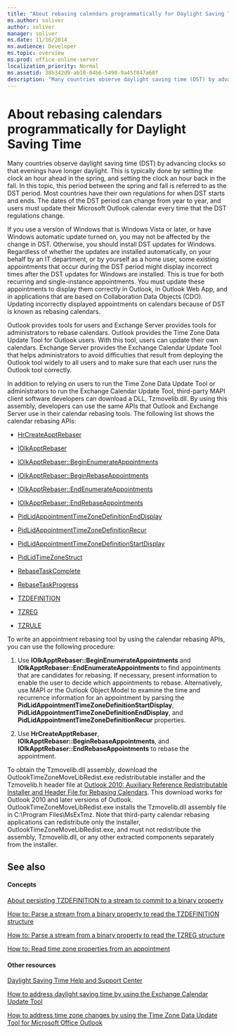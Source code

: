 ```yaml
---
title: "About rebasing calendars programmatically for Daylight Saving Time"
ms.author: soliver
author: soliver
manager: soliver
ms.date: 11/16/2014
ms.audience: Developer
ms.topic: overview
ms.prod: office-online-server
localization_priority: Normal
ms.assetid: 38b342d9-ab10-04b6-5490-9a45f847a60f
description: "Many countries observe daylight saving time (DST) by advancing clocks so that evenings have longer daylight. This is typically done by setting the clock an hour ahead in the spring, and setting the clock an hour back in the fall. In this topic, this period between the spring and fall is referred to as the DST period. Most countries have their own regulations for when DST starts and ends. The dates of the DST period can change from year to year, and users must update their Microsoft Outlook calendar every time that the DST regulations change."
---
```


# About rebasing calendars programmatically for Daylight Saving Time

Many countries observe daylight saving time (DST) by advancing clocks so that evenings have longer daylight. This is typically done by setting the clock an hour ahead in the spring, and setting the clock an hour back in the fall. In this topic, this period between the spring and fall is referred to as the DST period. Most countries have their own regulations for when DST starts and ends. The dates of the DST period can change from year to year, and users must update their Microsoft Outlook calendar every time that the DST regulations change. 
  
If you use a version of Windows that is Windows Vista or later, or have Windows automatic update turned on, you may not be affected by the change in DST. Otherwise, you should install DST updates for Windows. Regardless of whether the updates are installed automatically, on your behalf by an IT department, or by yourself as a home user, some existing appointments that occur during the DST period might display incorrect times after the DST updates for Windows are installed. This is true for both recurring and single-instance appointments. You must update these appointments to display them correctly in Outlook, in Outlook Web App, and in applications that are based on Collaboration Data Objects (CDO). Updating incorrectly displayed appointments on calendars because of DST is known as rebasing calendars.
  
Outlook provides tools for users and Exchange Server provides tools for administrators to rebase calendars. Outlook provides the Time Zone Data Update Tool for Outlook users. With this tool, users can update their own calendars. Exchange Server provides the Exchange Calendar Update Tool that helps administrators to avoid difficulties that result from deploying the Outlook tool widely to all users and to make sure that each user runs the Outlook tool correctly.
  
In addition to relying on users to run the Time Zone Data Update Tool or administrators to run the Exchange Calendar Update Tool, third-party MAPI client software developers can download a DLL, Tzmovelib.dll. By using this assembly, developers can use the same APIs that Outlook and Exchange Server use in their calendar rebasing tools. The following list shows the calendar rebasing APIs:
  
- [HrCreateApptRebaser](hrcreateapptrebaser.md)
    
- [IOlkApptRebaser](iolkapptrebaser.md)
    
- [IOlkApptRebaser::BeginEnumerateAppointments](iolkapptrebaser-beginenumerateappointments.md)
    
- [IOlkApptRebaser::BeginRebaseAppointments](iolkapptrebaser-beginrebaseappointments.md)
    
- [IOlkApptRebaser::EndEnumerateAppointments](iolkapptrebaser-endenumerateappointments.md)
    
- [IOlkApptRebaser::EndRebaseAppointments](iolkapptrebaser-endrebaseappointments.md)
    
- [PidLidAppointmentTimeZoneDefinitionEndDisplay](http://msdn.microsoft.com/library/7b6193cb-612b-408e-b9bc-285df313e2cc%28Office.15%29.aspx)
    
- [PidLidAppointmentTimeZoneDefinitionRecur](http://msdn.microsoft.com/library/52fd57a0-9e34-4452-9ecd-2acb454446c9%28Office.15%29.aspx)
    
- [PidLidAppointmentTimeZoneDefinitionStartDisplay](http://msdn.microsoft.com/library/08239670-3211-420c-99d7-0056ed967cb8%28Office.15%29.aspx)
    
- [PidLidTimeZoneStruct](http://msdn.microsoft.com/library/2acf0036-2f3e-4f90-8614-7aa667860f74%28Office.15%29.aspx)
    
- [RebaseTaskComplete](rebasetaskcomplete.md)
    
- [RebaseTaskProgress](rebasetaskprogress.md)
    
- [TZDEFINITION](tzdefinition.md)
    
- [TZREG](tzreg.md)
    
- [TZRULE](tzrule.md)
    
To write an appointment rebasing tool by using the calendar rebasing APIs, you can use the following procedure:
  
1. Use **IOlkApptRebaser::BeginEnumerateAppointments** and **IOlkApptRebaser::EndEnumerateAppointments** to find appointments that are candidates for rebasing. If necessary, present information to enable the user to decide which appointments to rebase. Alternatively, use MAPI or the Outlook Object Model to examine the time and recurrence information for an appointment by parsing the **PidLidAppointmentTimeZoneDefinitionStartDisplay**, **PidLidAppointmentTimeZoneDefinitionEndDisplay**, and **PidLidAppointmentTimeZoneDefinitionRecur** properties. 
    
2. Use **HrCreateApptRebaser**, **IOlkApptRebaser::BeginRebaseAppointments**, and **IOlkApptRebaser::EndRebaseAppointments** to rebase the appointment. 
    
To obtain the Tzmovelib.dll assembly, download the OutlookTimeZoneMoveLibRedist.exe redistributable installer and the Tzmovelib.h header file at [Outlook 2010: Auxiliary Reference Redistributable Installer and Header File for Rebasing Calendars](http://www.microsoft.com/downloads/details.aspx?FamilyID=77748863-4352-4b99-ae57-1d4ae803983b). This download works for Outlook 2010 and later versions of Outlook. OutlookTimeZoneMoveLibRedist.exe installs the Tzmovelib.dll assembly file in C:\Program Files\MsExTmz. Note that third-party calendar rebasing applications can redistribute only the installer, OutlookTimeZoneMoveLibRedist.exe, and must not redistribute the assembly, Tzmovelib.dll, or any other extracted components separately from the installer.
  
## See also

#### Concepts

[About persisting TZDEFINITION to a stream to commit to a binary property](about-persisting-tzdefinition-to-a-stream-to-commit-to-a-binary-property.md)
  
[How to: Parse a stream from a binary property to read the TZDEFINITION structure](how-to-parse-a-stream-from-a-binary-property-to-read-the-tzdefinition-structure.md)
  
[How to: Parse a stream from a binary property to read the TZREG structure](how-to-parse-a-stream-from-a-binary-property-to-read-the-tzreg-structure.md)
  
[How to: Read time zone properties from an appointment](how-to-read-time-zone-properties-from-an-appointment.md)
#### Other resources

[Daylight Saving Time Help and Support Center](http://support.microsoft.com/gp/cp_dst)
  
[How to address daylight saving time by using the Exchange Calendar Update Tool](http://support.microsoft.com/kb/941018)
  
[How to address time zone changes by using the Time Zone Data Update Tool for Microsoft Office Outlook](http://support.microsoft.com/kb/931667)


